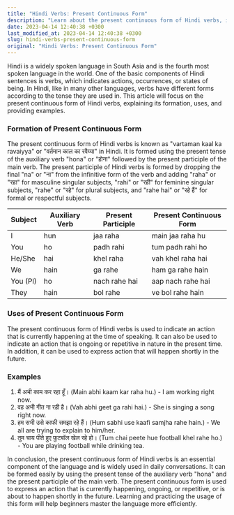 ```yaml
---
title: "Hindi Verbs: Present Continuous Form"
description: "Learn about the present continuous form of Hindi verbs, its formation, uses, and examples with the help of this comprehensive article."
date: 2023-04-14 12:40:38 +0300
last_modified_at: 2023-04-14 12:40:38 +0300
slug: hindi-verbs-present-continuous-form
original: "Hindi Verbs: Present Continuous Form"
---
```

Hindi is a widely spoken language in South Asia and is the fourth most spoken language in the world. One of the basic components of Hindi sentences is verbs, which indicates actions, occurrences, or states of being. In Hindi, like in many other languages, verbs have different forms according to the tense they are used in. This article will focus on the present continuous form of Hindi verbs, explaining its formation, uses, and providing examples.

### Formation of Present Continuous Form

The present continuous form of Hindi verbs is known as "vartaman kaal ka ravaiyya" or "वर्तमान काल का रवैय्या" in Hindi. It is formed using the present tense of the auxiliary verb "hona" or "होना" followed by the present participle of the main verb. The present participle of Hindi verbs is formed by dropping the final "na" or "ना" from the infinitive form of the verb and adding "raha" or "रहा" for masculine singular subjects, "rahi" or "रही" for feminine singular subjects, "rahe" or "रहे" for plural subjects, and "rahe hai" or "रहे हैं" for formal or respectful subjects.

| Subject  | Auxiliary Verb  | Present Participle  | Present Continuous Form |
|----------|----------------|---------------------|--------------------------|
| I        | hun            | jaa raha            | main jaa raha hu         |
| You      | ho             | padh rahi           | tum padh rahi ho          |
| He/She   | hai            | khel raha           | vah khel raha hai         |
| We       | hain           | ga rahe             | ham ga rahe hain          |
| You (Pl) | ho             | nach rahe hai       | aap nach rahe hai         |
| They     | hain           | bol rahe           | ve bol rahe hain           |

### Uses of Present Continuous Form

The present continuous form of Hindi verbs is used to indicate an action that is currently happening at the time of speaking. It can also be used to indicate an action that is ongoing or repetitive in nature in the present time. In addition, it can be used to express action that will happen shortly in the future.

### Examples

1. मैं अभी काम कर रहा हूँ। (Main abhi kaam kar raha hu.) - I am working right now.
2. वह अभी गीत गा रही है। (Vah abhi geet ga rahi hai.) - She is singing a song right now.
3. हम सभी उसे काफी समझा रहे हैं। (Hum sabhi use kaafi samjha rahe hain.) - We all are trying to explain to him/her.
4. तुम चाय पीते हुए फुटबॉल खेल रहे हो। (Tum chai peete hue football khel rahe ho.) - You are playing football while drinking tea.

In conclusion, the present continuous form of Hindi verbs is an essential component of the language and is widely used in daily conversations. It can be formed easily by using the present tense of the auxiliary verb "hona" and the present participle of the main verb. The present continuous form is used to express an action that is currently happening, ongoing, or repetitive, or is about to happen shortly in the future. Learning and practicing the usage of this form will help beginners master the language more efficiently.